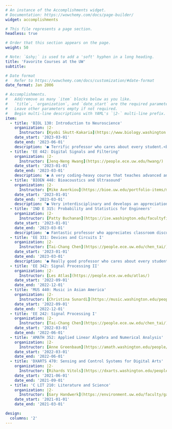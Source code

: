 ```yaml
---
# An instance of the Accomplishments widget.
# Documentation: https://wowchemy.com/docs/page-builder/
widget: accomplishments

# This file represents a page section.
headless: true

# Order that this section appears on the page.
weight: 50

# Note: `&shy;` is used to add a 'soft' hyphen in a long heading.
title: 'Favorite Courses at the UW'
subtitle:

# Date format
#   Refer to https://wowchemy.com/docs/customization/#date-format
date_format: Jan 2006

# Accomplishments.
#   Add/remove as many `item` blocks below as you like.
#   `title`, `organization`, and `date_start` are the required parameters.
#   Leave other parameters empty if not required.
#   Begin multi-line descriptions with YAML's `|2-` multi-line prefix.
item:
  - title: 'BIOL 130: Introduction to Neuroscience'
    organization: |2- 
      Instructor: [Kyobi Skutt-Kakaria](https://www.biology.washington.edu/people/profile/kyobi-skutt-kakaria)
    date_start: '2023-03-01'
    date_end: '2023-06-01'
    description: '● Terrific professor who cares about every student.<br>● Great introductory course that develops appreciation for subject.'
  - title: 'EE 442: Digital Signals and Filtering'
    organization: |2- 
      Instructor: [Jenq-Neng Hwang](https://people.ece.uw.edu/hwang/)
    date_start: '2023-01-01'
    date_end: '2023-03-01'
    description: '● A very coding-heavy course that teaches advanced and fascinating signal processing techniques'
  - title: 'BIOEN 448: Bioacoustics and Ultrasound'
    organization: |2- 
      Instructor: [Mike Averkiou](https://bioe.uw.edu/portfolio-items/mike-averkiou/)
    date_start: '2023-01-01'
    date_end: '2023-03-01'
    description: "● Very interdisciplinary and develops an appreciation for concepts learnt from EE signal processing courses.<br>● Highly recommended for those interested in signal processing applications."
  - title: 'IND E 315: Probability and Statistics for Engineers'
    organization: |2- 
      Instructor: [Patty Buchanan](https://ise.washington.edu/facultyfinder/patty-cecilia-buchanan)
    date_start: '2023-01-01'
    date_end: '2023-03-01'
    description: '● Fantastic professor who appreciates classroom discussion.<br>● Understandably high in demand so reach out to ise@uw.edu for add codes.'
  - title: 'EE 331: Devices and Circuits I'
    organization: |2- 
      Instructor: [Tai-Chang Chen](https://people.ece.uw.edu/chen_tai/)
    date_start: '2023-01-01'
    date_end: '2023-03-01'
    description: '● Really good professor who cares about every student.<br>● Lectures were at 8:30am but when 5 people show up, it can feel very easy to ask questions.<br>● Lab projects were intense but TA (Alana Dee) created a very helpful and supportive environment.'
  - title: 'EE 342: Signal Processing II'
    organization: |2- 
      Instructor: [Les Atlas](https://people.ece.uw.edu/atlas/)
    date_start: '2022-09-01'
    date_end: '2022-12-01'
  - title: 'MUS 440: Music in Asian America'
    organization: |2- 
      Instructor: [Christina Sunardi](https://music.washington.edu/people/christina-sunardi)
    date_start: '2022-09-01'
    date_end: '2022-12-01'
  - title: 'EE 242: Signal Processing I'
    organization: |2- 
      Instructor: [Tai-Chang Chen](https://people.ece.uw.edu/chen_tai/)
    date_start: '2022-03-01'
    date_end: '2022-06-01'
  - title: 'AMATH 352: Applied Linear Algebra and Numerical Analysis'
    organization: |2- 
      Instructor: [Anne Greenbaum](https://amath.washington.edu/people/anne-greenbaum)
    date_start: '2022-03-01'
    date_end: '2022-06-01'
  - title: 'DXARTS 470: Sensing and Control Systems for Digital Arts'
    organization: |2- 
      Instructor: [Rihards Vitols](https://dxarts.washington.edu/people/rihards-vitols)
    date_start: '2021-06-01'
    date_end: '2021-09-01'
  - title: 'C LIT 210: Literature and Science'
    organization: |2- 
      Instructor: [Gary Handwerk](https://environment.uw.edu/faculty/gary-handwerk/)
    date_start: '2021-01-01'
    date_end: '2021-03-01'

design:
  columns: '2'
---
```

